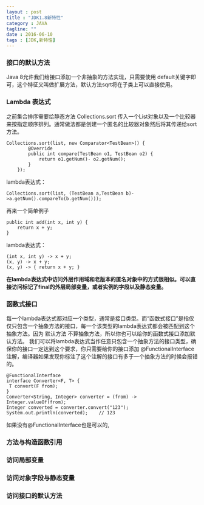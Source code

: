 ```yaml
---
layout : post
title : "JDK1.8新特性"
category : JAVA
tagline: ""
date : 2016-06-10
tags : [JDK,新特性]
---
```


### 接口的默认方法
Java 8允许我们给接口添加一个非抽象的方法实现，只需要使用 default关键字即可，这个特征又叫做扩展方法，默认方法sqrt将在子类上可以直接使用。

### Lambda 表达式
之前集合排序需要给静态方法 Collections.sort 传入一个List对象以及一个比较器来按指定顺序排列。通常做法都是创建一个匿名的比较器对象然后将其传递给sort方法。

 	Collections.sort(list, new Comparator<TestBean>() {
			@Override
			public int compare(TestBean o1, TestBean o2) {
				return o1.getNum()- o2.getNum();
			}
		});

lambda表达式：

    Collections.sort(list, (TestBean a,TestBean b)->a.getNum().compareTo(b.getNum()));

再来一个简单例子

	public int add(int x, int y) {
        return x + y;
    }

lambda表达式：

	(int x, int y) -> x + y;
	(x, y) -> x + y;
	(x, y) -> { return x + y; } 

**在lambda表达式中访问外层作用域和老版本的匿名对象中的方式很相似。可以直接访问标记了final的外层局部变量，或者实例的字段以及静态变量。**

### 函数式接口
每一个lambda表达式都对应一个类型，通常是接口类型。而“函数式接口”是指仅仅只包含一个抽象方法的接口，每一个该类型的lambda表达式都会被匹配到这个抽象方法。因为 默认方法 不算抽象方法，所以你也可以给你的函数式接口添加默认方法。
我们可以将lambda表达式当作任意只包含一个抽象方法的接口类型，确保你的接口一定达到这个要求，你只需要给你的接口添加 @FunctionalInterface 注解，编译器如果发现你标注了这个注解的接口有多于一个抽象方法的时候会报错的。

	@FunctionalInterface
	interface Converter<F, T> {
   	 T convert(F from);
	}
	Converter<String, Integer> converter = (from) -> Integer.valueOf(from);
	Integer converted = converter.convert("123");
	System.out.println(converted);    // 123

如果没有@FunctionalInterface也是可以的,

### 方法与构造函数引用


### 访问局部变量

### 访问对象字段与静态变量

### 访问接口的默认方法